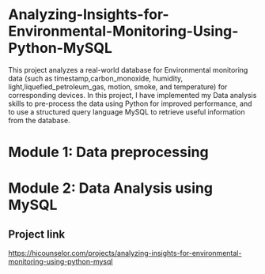 # Analyzing-Insights-for-Environmental-Monitoring-Using-Python-MySQL
This project analyzes a real-world database for Environmental monitoring data (such as timestamp,carbon_monoxide, humidity, light,liquefied_petroleum_gas, motion, smoke, and temperature) for corresponding devices. 
In this project, I have implemented my Data analysis skills to pre-process the data using Python for improved performance, and to use a structured query language MySQL to retrieve useful information from the database.
# Module 1: Data preprocessing
# Module 2: Data Analysis using MySQL

## Project link
https://hicounselor.com/projects/analyzing-insights-for-environmental-monitoring-using-python-mysql
